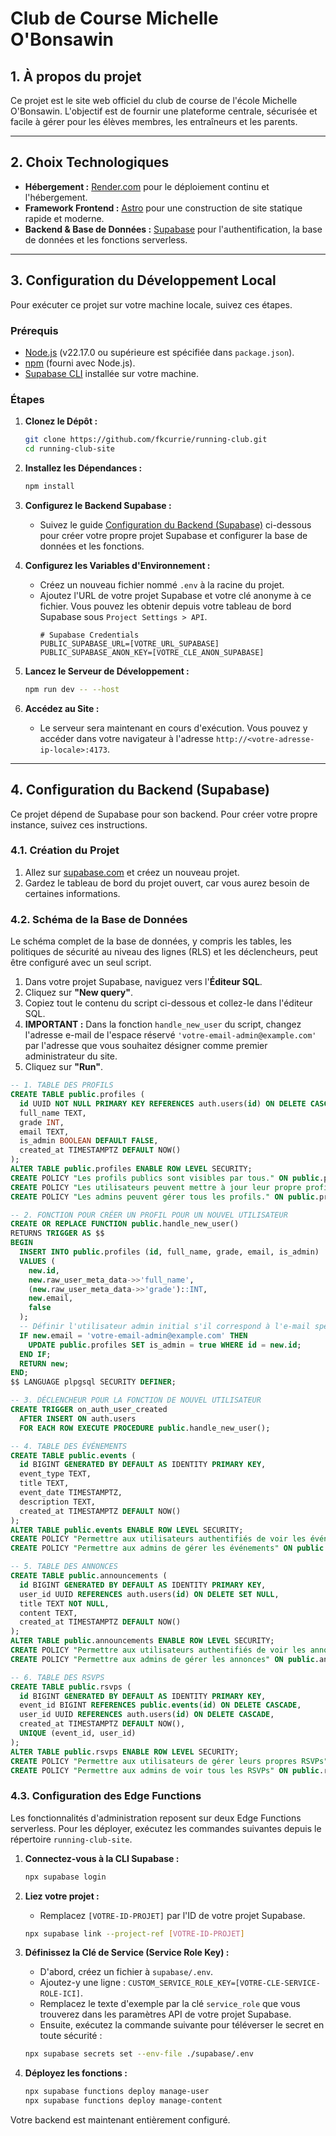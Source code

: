 # Club de Course Michelle O'Bonsawin

## 1. À propos du projet

Ce projet est le site web officiel du club de course de l'école Michelle O'Bonsawin. L'objectif est de fournir une plateforme centrale, sécurisée et facile à gérer pour les élèves membres, les entraîneurs et les parents.

---

## 2. Choix Technologiques

*   **Hébergement :** [Render.com](https://render.com/) pour le déploiement continu et l'hébergement.
*   **Framework Frontend :** [Astro](https://astro.build/) pour une construction de site statique rapide et moderne.
*   **Backend & Base de Données :** [Supabase](https://supabase.com/) pour l'authentification, la base de données et les fonctions serverless.

---

## 3. Configuration du Développement Local

Pour exécuter ce projet sur votre machine locale, suivez ces étapes.

### Prérequis

*   [Node.js](https://nodejs.org/) (v22.17.0 ou supérieure est spécifiée dans `package.json`).
*   [npm](https://www.npmjs.com/) (fourni avec Node.js).
*   [Supabase CLI](https://supabase.com/docs/guides/cli) installée sur votre machine.

### Étapes

1.  **Clonez le Dépôt :**
    ```bash
    git clone https://github.com/fkcurrie/running-club.git
    cd running-club-site
    ```

2.  **Installez les Dépendances :**
    ```bash
    npm install
    ```

3.  **Configurez le Backend Supabase :**
    *   Suivez le guide [Configuration du Backend (Supabase)](#4-configuration-du-backend-supabase) ci-dessous pour créer votre propre projet Supabase et configurer la base de données et les fonctions.

4.  **Configurez les Variables d'Environnement :**
    *   Créez un nouveau fichier nommé `.env` à la racine du projet.
    *   Ajoutez l'URL de votre projet Supabase et votre clé anonyme à ce fichier. Vous pouvez les obtenir depuis votre tableau de bord Supabase sous `Project Settings > API`.
        ```
        # Supabase Credentials
        PUBLIC_SUPABASE_URL=[VOTRE_URL_SUPABASE]
        PUBLIC_SUPABASE_ANON_KEY=[VOTRE_CLE_ANON_SUPABASE]
        ```

5.  **Lancez le Serveur de Développement :**
    ```bash
    npm run dev -- --host
    ```

6.  **Accédez au Site :**
    *   Le serveur sera maintenant en cours d'exécution. Vous pouvez y accéder dans votre navigateur à l'adresse `http://<votre-adresse-ip-locale>:4173`.

---

## 4. Configuration du Backend (Supabase)

Ce projet dépend de Supabase pour son backend. Pour créer votre propre instance, suivez ces instructions.

### 4.1. Création du Projet

1.  Allez sur [supabase.com](https://supabase.com) et créez un nouveau projet.
2.  Gardez le tableau de bord du projet ouvert, car vous aurez besoin de certaines informations.

### 4.2. Schéma de la Base de Données

Le schéma complet de la base de données, y compris les tables, les politiques de sécurité au niveau des lignes (RLS) et les déclencheurs, peut être configuré avec un seul script.

1.  Dans votre projet Supabase, naviguez vers l'**Éditeur SQL**.
2.  Cliquez sur **"New query"**.
3.  Copiez tout le contenu du script ci-dessous et collez-le dans l'éditeur SQL.
4.  **IMPORTANT :** Dans la fonction `handle_new_user` du script, changez l'adresse e-mail de l'espace réservé `'votre-email-admin@example.com'` par l'adresse que vous souhaitez désigner comme premier administrateur du site.
5.  Cliquez sur **"Run"**.

```sql
-- 1. TABLE DES PROFILS
CREATE TABLE public.profiles (
  id UUID NOT NULL PRIMARY KEY REFERENCES auth.users(id) ON DELETE CASCADE,
  full_name TEXT,
  grade INT,
  email TEXT,
  is_admin BOOLEAN DEFAULT FALSE,
  created_at TIMESTAMPTZ DEFAULT NOW()
);
ALTER TABLE public.profiles ENABLE ROW LEVEL SECURITY;
CREATE POLICY "Les profils publics sont visibles par tous." ON public.profiles FOR SELECT USING (true);
CREATE POLICY "Les utilisateurs peuvent mettre à jour leur propre profil." ON public.profiles FOR UPDATE USING (auth.uid() = id);
CREATE POLICY "Les admins peuvent gérer tous les profils." ON public.profiles FOR ALL USING ((SELECT is_admin FROM public.profiles WHERE id = auth.uid()) = true);

-- 2. FONCTION POUR CRÉER UN PROFIL POUR UN NOUVEL UTILISATEUR
CREATE OR REPLACE FUNCTION public.handle_new_user()
RETURNS TRIGGER AS $$
BEGIN
  INSERT INTO public.profiles (id, full_name, grade, email, is_admin)
  VALUES (
    new.id,
    new.raw_user_meta_data->>'full_name',
    (new.raw_user_meta_data->>'grade')::INT,
    new.email,
    false
  );
  -- Définir l'utilisateur admin initial s'il correspond à l'e-mail spécifié
  IF new.email = 'votre-email-admin@example.com' THEN
    UPDATE public.profiles SET is_admin = true WHERE id = new.id;
  END IF;
  RETURN new;
END;
$$ LANGUAGE plpgsql SECURITY DEFINER;

-- 3. DÉCLENCHEUR POUR LA FONCTION DE NOUVEL UTILISATEUR
CREATE TRIGGER on_auth_user_created
  AFTER INSERT ON auth.users
  FOR EACH ROW EXECUTE PROCEDURE public.handle_new_user();

-- 4. TABLE DES ÉVÉNEMENTS
CREATE TABLE public.events (
  id BIGINT GENERATED BY DEFAULT AS IDENTITY PRIMARY KEY,
  event_type TEXT,
  title TEXT,
  event_date TIMESTAMPTZ,
  description TEXT,
  created_at TIMESTAMPTZ DEFAULT NOW()
);
ALTER TABLE public.events ENABLE ROW LEVEL SECURITY;
CREATE POLICY "Permettre aux utilisateurs authentifiés de voir les événements" ON public.events FOR SELECT TO authenticated USING (true);
CREATE POLICY "Permettre aux admins de gérer les événements" ON public.events FOR ALL TO authenticated USING ((SELECT is_admin FROM public.profiles WHERE id = auth.uid()) = true);

-- 5. TABLE DES ANNONCES
CREATE TABLE public.announcements (
  id BIGINT GENERATED BY DEFAULT AS IDENTITY PRIMARY KEY,
  user_id UUID REFERENCES auth.users(id) ON DELETE SET NULL,
  title TEXT NOT NULL,
  content TEXT,
  created_at TIMESTAMPTZ DEFAULT NOW()
);
ALTER TABLE public.announcements ENABLE ROW LEVEL SECURITY;
CREATE POLICY "Permettre aux utilisateurs authentifiés de voir les annonces" ON public.announcements FOR SELECT TO authenticated USING (true);
CREATE POLICY "Permettre aux admins de gérer les annonces" ON public.announcements FOR ALL TO authenticated USING ((SELECT is_admin FROM public.profiles WHERE id = auth.uid()) = true);

-- 6. TABLE DES RSVPS
CREATE TABLE public.rsvps (
  id BIGINT GENERATED BY DEFAULT AS IDENTITY PRIMARY KEY,
  event_id BIGINT REFERENCES public.events(id) ON DELETE CASCADE,
  user_id UUID REFERENCES auth.users(id) ON DELETE CASCADE,
  created_at TIMESTAMPTZ DEFAULT NOW(),
  UNIQUE (event_id, user_id)
);
ALTER TABLE public.rsvps ENABLE ROW LEVEL SECURITY;
CREATE POLICY "Permettre aux utilisateurs de gérer leurs propres RSVPs" ON public.rsvps FOR ALL TO authenticated USING (auth.uid() = user_id);
CREATE POLICY "Permettre aux admins de voir tous les RSVPs" ON public.rsvps FOR SELECT TO authenticated USING ((SELECT is_admin FROM public.profiles WHERE id = auth.uid()) = true);
```

### 4.3. Configuration des Edge Functions

Les fonctionnalités d'administration reposent sur deux Edge Functions serverless. Pour les déployer, exécutez les commandes suivantes depuis le répertoire `running-club-site`.

1.  **Connectez-vous à la CLI Supabase :**
    ```bash
    npx supabase login
    ```

2.  **Liez votre projet :**
    *   Remplacez `[VOTRE-ID-PROJET]` par l'ID de votre projet Supabase.
    ```bash
    npx supabase link --project-ref [VOTRE-ID-PROJET]
    ```

3.  **Définissez la Clé de Service (Service Role Key) :**
    *   D'abord, créez un fichier à `supabase/.env`.
    *   Ajoutez-y une ligne : `CUSTOM_SERVICE_ROLE_KEY=[VOTRE-CLE-SERVICE-ROLE-ICI]`.
    *   Remplacez le texte d'exemple par la clé `service_role` que vous trouverez dans les paramètres API de votre projet Supabase.
    *   Ensuite, exécutez la commande suivante pour téléverser le secret en toute sécurité :
    ```bash
    npx supabase secrets set --env-file ./supabase/.env
    ```

4.  **Déployez les fonctions :**
    ```bash
    npx supabase functions deploy manage-user
    npx supabase functions deploy manage-content
    ```

Votre backend est maintenant entièrement configuré.
